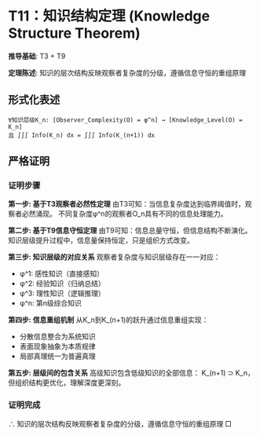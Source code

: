# T11：知识结构定理 (Knowledge Structure Theorem)

**推导基础**: T3 + T9

**定理陈述**: 知识的层次结构反映观察者复杂度的分级，遵循信息守恒的重组原理

## 形式化表述
```
∀知识层级K_n: [Observer_Complexity(O) = φ^n] → [Knowledge_Level(O) = K_n]
且 ∫∫∫ Info(K_n) dx = ∫∫∫ Info(K_(n+1)) dx
```

## 严格证明

### 证明步骤

**第一步: 基于T3观察者必然性定理**
由T3可知：当信息复杂度达到临界阈值时，观察者必然涌现。
不同复杂度φ^n的观察者O_n具有不同的信息处理能力。

**第二步: 基于T9信息守恒定理**
由T9可知：信息总量守恒，但信息结构不断演化。
知识层级提升过程中，信息量保持恒定，只是组织方式改变。

**第三步: 知识层级的对应关系**
观察者复杂度与知识层级存在一一对应：
- φ^1: 感性知识（直接感知）
- φ^2: 经验知识（归纳总结）
- φ^3: 理性知识（逻辑推理）
- φ^n: 第n级综合知识

**第四步: 信息重组机制**
从K_n到K_(n+1)的跃升通过信息重组实现：
- 分散信息整合为系统知识
- 表面现象抽象为本质规律
- 局部真理统一为普遍真理

**第五步: 层级间的包含关系**
高级知识包含低级知识的全部信息：
K_(n+1) ⊃ K_n，但组织结构更优化，理解深度更深刻。

### 证明完成
∴ 知识的层次结构反映观察者复杂度的分级，遵循信息守恒的重组原理 □